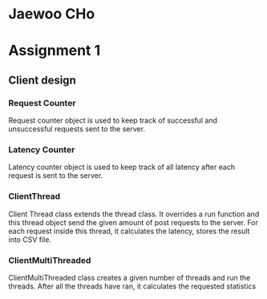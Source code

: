 # Jaewoo CHo

# Assignment 1

## Client design

### Request Counter

Request counter object is used to keep track of successful and unsuccessful requests sent to the server.

### Latency Counter

Latency counter object is used to keep track of all latency after each request is sent to the server.

### ClientThread

Client Thread class extends the thread class. It overrides a run function and this thread object send the given amount of post requests to the server. For each request inside this thread, it calculates the latency, stores the result into CSV file.

### ClientMultiThreaded

ClientMultiThreaded class creates a given number of threads and run the threads. After all the threads have ran, it calculates the requested statistics
